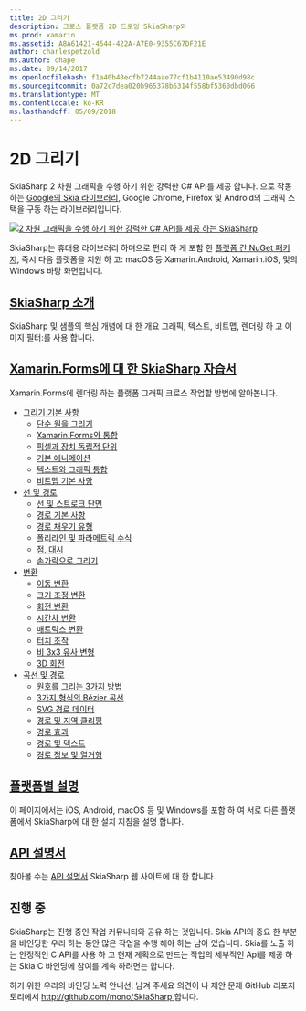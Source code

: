 ```yaml
---
title: 2D 그리기
description: 크로스 플랫폼 2D 드로잉 SkiaSharp와
ms.prod: xamarin
ms.assetid: A8A61421-4544-422A-A7E0-9355C67DF21E
author: charlespetzold
ms.author: chape
ms.date: 09/14/2017
ms.openlocfilehash: f1a40b48ecfb7244aae77cf1b4110ae53490d98c
ms.sourcegitcommit: 0a72c7dea020b965378b6314f558bf5360dbd066
ms.translationtype: MT
ms.contentlocale: ko-KR
ms.lasthandoff: 05/09/2018
---
```

# <a name="2d-drawing"></a>2D 그리기

SkiaSharp 2 차원 그래픽을 수행 하기 위한 강력한 C# API를 제공 합니다. 으로 작동 하는 [Google의 Skia 라이브러리](http://skia.org), Google Chrome, Firefox 및 Android의 그래픽 스택을 구동 하는 라이브러리입니다.

[![](images/ide-sml.png "2 차원 그래픽을 수행 하기 위한 강력한 C# API를 제공 하는 SkiaSharp")](images/ide.png#lightbox)

SkiaSharp는 휴대용 라이브러리 하며으로 편리 하 게 포함 한 [플랫폼 간 NuGet 패키지](https://www.nuget.org/packages/SkiaSharp), 즉시 다음 플랫폼을 지원 하 고: macOS 등 Xamarin.Android, Xamarin.iOS, 및의 Windows 바탕 화면입니다.

## <a name="introduction-to-skiasharpgraphics-gamesskiasharpintroductionmd"></a>[SkiaSharp 소개](~/graphics-games/skiasharp/introduction.md)

SkiaSharp 및 샘플의 핵심 개념에 대 한 개요 그래픽, 텍스트, 비트맵, 렌더링 하 고 이미지 필터:를 사용 합니다.

## <a name="skiasharp-tutorials-for-xamarinformsxamarin-formsuser-interfacegraphicsskiasharpindexmd"></a>[Xamarin.Forms에 대 한 SkiaSharp 자습서](~/xamarin-forms/user-interface/graphics/skiasharp/index.md)

Xamarin.Forms에 렌더링 하는 플랫폼 그래픽 크로스 작업할 방법에 알아봅니다.

- [그리기 기본 사항](~/xamarin-forms/user-interface/graphics/skiasharp/basics/index.md)
  * [단순 원을 그리기](~/xamarin-forms/user-interface/graphics/skiasharp/basics/circle.md)
  * [Xamarin.Forms와 통합](~/xamarin-forms/user-interface/graphics/skiasharp/basics/integration.md)
  * [픽셀과 장치 독립적 단위](~/xamarin-forms/user-interface/graphics/skiasharp/basics/pixels.md)
  * [기본 애니메이션](~/xamarin-forms/user-interface/graphics/skiasharp/basics/animation.md)
  * [텍스트와 그래픽 통합](~/xamarin-forms/user-interface/graphics/skiasharp/basics/text.md)
  * [비트맵 기본 사항](~/xamarin-forms/user-interface/graphics/skiasharp/basics/bitmaps.md)
- [선 및 경로](~/xamarin-forms/user-interface/graphics/skiasharp/paths/index.md)
  * [선 및 스트로크 단면](~/xamarin-forms/user-interface/graphics/skiasharp/paths/lines.md)
  * [경로 기본 사항](~/xamarin-forms/user-interface/graphics/skiasharp/paths/paths.md)
  * [경로 채우기 유형](~/xamarin-forms/user-interface/graphics/skiasharp/paths/fill-types.md)
  * [폴리라인 및 파라메트릭 수식](~/xamarin-forms/user-interface/graphics/skiasharp/paths/polylines.md)
  * [점, 대시](~/xamarin-forms/user-interface/graphics/skiasharp/paths/dots.md)
  * [손가락으로 그리기](~/xamarin-forms/user-interface/graphics/skiasharp/paths/finger-paint.md)
- [변환](~/xamarin-forms/user-interface/graphics/skiasharp/transforms/index.md)
  * [이동 변환](~/xamarin-forms/user-interface/graphics/skiasharp/transforms/translate.md)
  * [크기 조정 변환](~/xamarin-forms/user-interface/graphics/skiasharp/transforms/scale.md)
  * [회전 변환](~/xamarin-forms/user-interface/graphics/skiasharp/transforms/rotate.md)
  * [시간차 변환](~/xamarin-forms/user-interface/graphics/skiasharp/transforms/skew.md)
  * [매트릭스 변환](~/xamarin-forms/user-interface/graphics/skiasharp/transforms/matrix.md)
  * [터치 조작](~/xamarin-forms/user-interface/graphics/skiasharp/transforms/touch.md)
  * [비 3x3 유사 변형](~/xamarin-forms/user-interface/graphics/skiasharp/transforms/non-affine.md)
  * [3D 회전](~/xamarin-forms/user-interface/graphics/skiasharp/transforms/3d-rotation.md)
- [곡선 및 경로](~/xamarin-forms/user-interface/graphics/skiasharp/curves/index.md)
  * [원호를 그리는 3가지 방법](~/xamarin-forms/user-interface/graphics/skiasharp/curves/arcs.md)
  * [3가지 형식의 Bézier 곡선](~/xamarin-forms/user-interface/graphics/skiasharp/curves/beziers.md)
  * [SVG 경로 데이터](~/xamarin-forms/user-interface/graphics/skiasharp/curves/path-data.md)
  * [경로 및 지역 클리핑](~/xamarin-forms/user-interface/graphics/skiasharp/curves/clipping.md)
  * [경로 효과](~/xamarin-forms/user-interface/graphics/skiasharp/curves/effects.md)
  * [경로 및 텍스트](~/xamarin-forms/user-interface/graphics/skiasharp/curves/text-paths.md)
  * [경로 정보 및 열거형](~/xamarin-forms/user-interface/graphics/skiasharp/curves/information.md)

## <a name="platform-specific-notesgraphics-gamesskiasharpplatformmd"></a>[플랫폼별 설명](~/graphics-games/skiasharp/platform.md)

이 페이지에서는 iOS, Android, macOS 등 및 Windows를 포함 하 여 서로 다른 플랫폼에서 SkiaSharp에 대 한 설치 지침을 설명 합니다.

## <a name="api-documentationhttpsdeveloperxamarincomapinamespaceskiasharp"></a>[API 설명서](https://developer.xamarin.com/api/namespace/SkiaSharp/)

찾아볼 수는 [API 설명서](https://developer.xamarin.com/api/namespace/SkiaSharp/) SkiaSharp 웹 사이트에 대 한 합니다.

## <a name="work-in-progress"></a>진행 중

SkiaSharp는 진행 중인 작업 커뮤니티와 공유 하는 것입니다. Skia API의 중요 한 부분을 바인딩한 우리 하는 동안 많은 작업을 수행 해야 하는 남아 있습니다. Skia를 노출 하는 안정적인 C API를 사용 하 고 현재 계획으로 만드는 작업의 세부적인 Api를 제공 하는 Skia C 바인딩에 참여를 계속 하려면는 합니다.

하기 위한 우리의 바인딩 노력 안내선, 남겨 주세요 의견이 나 제안 문제 GitHub 리포지토리에서 [ http://github.com/mono/SkiaSharp ](http://github.com/mono/SkiaSharp)합니다.
